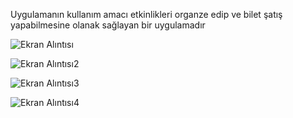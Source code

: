 Uygulamanın kullanım amacı etkinlikleri organze edip ve bilet şatış yapabilmesine olanak sağlayan bir uygulamadır

![Ekran Alıntısı](https://github.com/erenssimsek/etkinli-bilet-uygulamasi/assets/93097999/89185cde-dcc8-41de-b714-086624377cc1)

![Ekran Alıntısı2](https://github.com/erenssimsek/etkinli-bilet-uygulamasi/assets/93097999/66de9eb4-ee17-4219-95fc-fac7b02d8b05)

![Ekran Alıntısı3](https://github.com/erenssimsek/etkinli-bilet-uygulamasi/assets/93097999/bf92d49c-d086-48c2-b676-304e5059cd04)

![Ekran Alıntısı4](https://github.com/erenssimsek/etkinli-bilet-uygulamasi/assets/93097999/4dfc6ba6-5ed2-42cb-b1ee-590c3ac46184)

